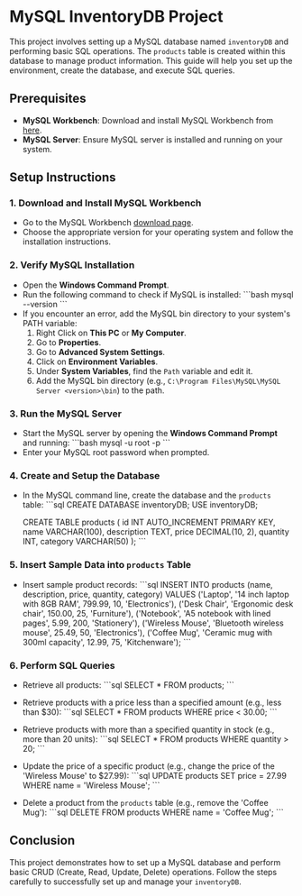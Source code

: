 
# MySQL InventoryDB Project

This project involves setting up a MySQL database named `inventoryDB` and performing basic SQL operations. The `products` table is created within this database to manage product information. This guide will help you set up the environment, create the database, and execute SQL queries.

## Prerequisites

- **MySQL Workbench**: Download and install MySQL Workbench from [here](https://dev.mysql.com/downloads/file/?id=525959).
- **MySQL Server**: Ensure MySQL server is installed and running on your system.

## Setup Instructions

### 1. Download and Install MySQL Workbench

- Go to the MySQL Workbench [download page](https://dev.mysql.com/downloads/file/?id=525959).
- Choose the appropriate version for your operating system and follow the installation instructions.

### 2. Verify MySQL Installation

- Open the **Windows Command Prompt**.
- Run the following command to check if MySQL is installed:
  \`\`\`bash
  mysql --version
  \`\`\`
- If you encounter an error, add the MySQL bin directory to your system's PATH variable:
  1. Right Click on **This PC** or **My Computer**.
  2. Go to **Properties**.
  3. Go to **Advanced System Settings**.
  4. Click on **Environment Variables**.
  5. Under **System Variables**, find the `Path` variable and edit it.
  6. Add the MySQL bin directory (e.g., `C:\Program Files\MySQL\MySQL Server <version>\bin`) to the path.

### 3. Run the MySQL Server

- Start the MySQL server by opening the **Windows Command Prompt** and running:
  \`\`\`bash
  mysql -u root -p
  \`\`\`
- Enter your MySQL root password when prompted.

### 4. Create and Setup the Database

- In the MySQL command line, create the database and the `products` table:
  \`\`\`sql
  CREATE DATABASE inventoryDB;
  USE inventoryDB;

  CREATE TABLE products (
      id INT AUTO_INCREMENT PRIMARY KEY,
      name VARCHAR(100),
      description TEXT,
      price DECIMAL(10, 2),
      quantity INT,
      category VARCHAR(50)
  );
  \`\`\`

### 5. Insert Sample Data into `products` Table

- Insert sample product records:
  \`\`\`sql
  INSERT INTO products (name, description, price, quantity, category)
  VALUES 
  ('Laptop', '14 inch laptop with 8GB RAM', 799.99, 10, 'Electronics'),
  ('Desk Chair', 'Ergonomic desk chair', 150.00, 25, 'Furniture'),
  ('Notebook', 'A5 notebook with lined pages', 5.99, 200, 'Stationery'),
  ('Wireless Mouse', 'Bluetooth wireless mouse', 25.49, 50, 'Electronics'),
  ('Coffee Mug', 'Ceramic mug with 300ml capacity', 12.99, 75, 'Kitchenware');
  \`\`\`

### 6. Perform SQL Queries

- Retrieve all products:
  \`\`\`sql
  SELECT * FROM products;
  \`\`\`

- Retrieve products with a price less than a specified amount (e.g., less than $30):
  \`\`\`sql
  SELECT * FROM products WHERE price < 30.00;
  \`\`\`

- Retrieve products with more than a specified quantity in stock (e.g., more than 20 units):
  \`\`\`sql
  SELECT * FROM products WHERE quantity > 20;
  \`\`\`

- Update the price of a specific product (e.g., change the price of the 'Wireless Mouse' to $27.99):
  \`\`\`sql
  UPDATE products SET price = 27.99 WHERE name = 'Wireless Mouse';
  \`\`\`

- Delete a product from the `products` table (e.g., remove the 'Coffee Mug'):
  \`\`\`sql
  DELETE FROM products WHERE name = 'Coffee Mug';
  \`\`\`

## Conclusion

This project demonstrates how to set up a MySQL database and perform basic CRUD (Create, Read, Update, Delete) operations. Follow the steps carefully to successfully set up and manage your `inventoryDB`.
